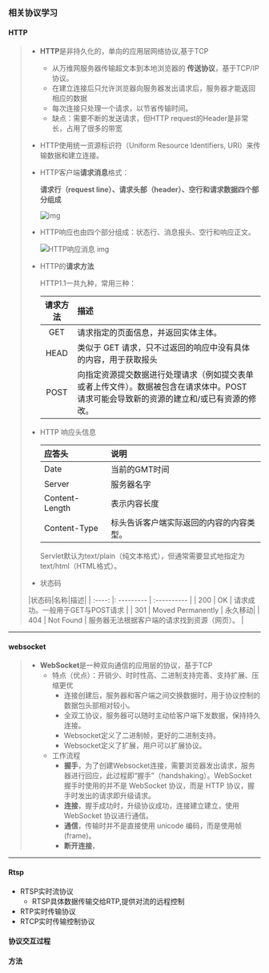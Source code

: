 ### 相关协议学习

#### HTTP

> - **HTTP**是非持久化的，单向的应用层网络协议,基于TCP
>
>   -  从万维网服务器传输超文本到本地浏览器的 **传送协议**，基于TCP/IP 协议。
>   - 在建立连接后只允许浏览器向服务器发出请求后，服务器才能返回相应的数据
>   - 每次连接只处理一个请求，以节省传输时间。
>   - 缺点：需要不断的发送请求，但HTTP request的Header是非常长，占用了很多的带宽
>
> - HTTP使用统一资源标识符（Uniform Resource Identifiers, URI）来传输数据和建立连接。
>
> - HTTP客户端**请求消息**格式：
>
>   **请求行（request line）、请求头部（header）、空行和请求数据四个部分组成**
>
>   ![img](https://www.runoob.com/wp-content/uploads/2013/11/2012072810301161.png)
>
>  - HTTP响应也由四个部分组成：状态行、消息报头、空行和响应正文。
>
>    ![HTTP响应消息 img](https://www.runoob.com/wp-content/uploads/2013/11/httpmessage.jpg "HTTP响应消息")
>
>  - HTTP的**请求方法**
>
>    HTTP1.1一共九种，常用三种：
>
>    | 请求方法 | 描述 |
>    | :------: | :------ |
>    |GET| 请求指定的页面信息，并返回实体主体。 |
>    |HEAD|类似于 GET 请求，只不过返回的响应中没有具体的内容，用于获取报头|
>    |POST|向指定资源提交数据进行处理请求（例如提交表单或者上传文件）。数据被包含在请求体中。POST 请求可能会导致新的资源的建立和/或已有资源的修改。|
>
>  - HTTP 响应头信息
>
>    |应答头|说明|
>    |:---|:-----|
>    |Date|当前的GMT时间|
>    |Server|服务器名字|
>    |Content-Length|表示内容长度|
>    |Content-Type|标头告诉客户端实际返回的内容的内容类型。|
>
>    Servlet默认为text/plain（纯文本格式），但通常需要显式地指定为text/html（HTML格式）。
>
> - 状态码
>
> |状态码|名称|描述|
> | :----: |: --------- | :---------- |
> | 200  | OK                | 请求成功。一般用于GET与POST请求 |
> | 301  | Moved Permanently | 永久移动|
> | 404  | Not Found         | 服务器无法根据客户端的请求找到资源（网页）。 |
>
> 
---
#### websocket

> - **WebSocket**是一种双向通信的应用层的协议，基于TCP 
>   - 特点（优点）：开销少、时时性高、二进制支持完善、支持扩展、压缩更优
>     - 连接创建后，服务器和客户端之间交换数据时，用于协议控制的数据包头部相对较小。
>     - 全双工协议，服务器可以随时主动给客户端下发数据，保持持久连接。
>     - Websocket定义了二进制帧，更好的二进制支持。
>     - Websocket定义了扩展，用户可以扩展协议。
>   - 工作流程
>     - **握手**，为了创建Websocket连接，需要浏览器发出请求，服务器进行回应，此过程即“握手”（handshaking）。WebSocket 握手时使用的并不是 WebSocket 协议，而是 HTTP 协议，握手时发出的请求即升级请求。
>     - **连接**，握手成功时，升级协议成功，连接建立建立，使用 WebSocket 协议进行通信。
>     - **通信**，传输时并不是直接使用 unicode 编码，而是使用帧(frame)。
>     - **断开连接**，
---
#### Rtsp

- RTSP实时流协议
  - RTSP具体数据传输交给RTP,提供对流的远程控制
- RTP实时传输协议
- RTCP实时传输控制协议

#### 协议交互过程

#### 方法



